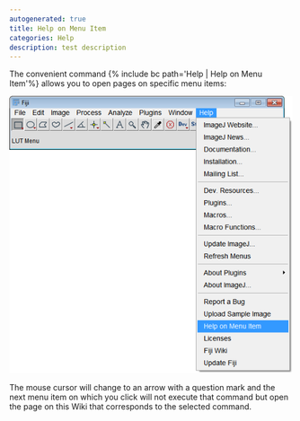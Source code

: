 ```yaml
---
autogenerated: true
title: Help on Menu Item
categories: Help
description: test description
---
```


The convenient command {% include bc path='Help | Help on Menu Item'%} allows you to open pages on specific menu items:

![](/media/Help-On-Menu-Item.png "Help-On-Menu-Item.png")

The mouse cursor will change to an arrow with a question mark and the next menu item on which you click will not execute that command but open the page on this Wiki that corresponds to the selected command.


